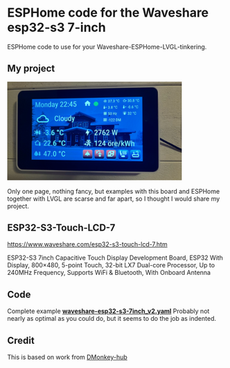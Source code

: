 # ESPHome code for the Waveshare esp32-s3 7-inch

ESPHome code to use for your Waveshare-ESPHome-LVGL-tinkering.

## My project
<!--img align="right" src="overview.png" alt="overview" width="300"/-->
<img src="images\example_v2.png" alt="overview" width="80%"/>

Only one page, nothing fancy, but examples with this board and ESPHome together with LVGL are scarse and far apart, so I thought I would share my project. 

## ESP32-S3-Touch-LCD-7
https://www.waveshare.com/esp32-s3-touch-lcd-7.htm

ESP32-S3 7inch Capacitive Touch Display Development Board, ESP32 With Display, 800×480, 5-point Touch, 32-bit LX7 Dual-core Processor, Up to 240MHz Frequency, Supports WiFi & Bluetooth, With Onboard Antenna

## Code
Complete example **[waveshare-esp32-s3-7inch_v2.yaml](waveshare-esp32-s3-7inch.yaml)**
Probably not nearly as optimal as you could do, but it seems to do the job as indented. 

## Credit
This is based on work from [DMonkey-hub](https://github.com/DMonkey-hub/esphome/tree/main)
